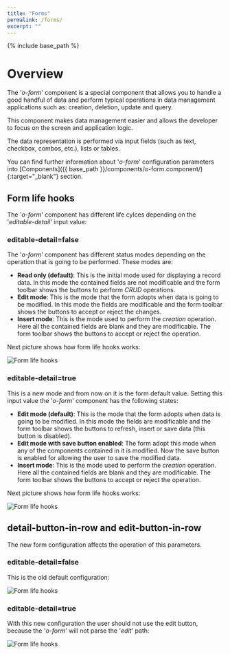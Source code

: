 ```yaml
---
title: "Forms"
permalink: /forms/
excerpt: ""
---
```


{% include base_path %}

# Overview

The '*o-form*' component is a special component that allows you to handle a good handful of data and
perform typical operations in data management applications such as: creation, deletion, update and query.

This component makes data management easier and allows the developer to focus on the screen and application logic.

The data representation is performed via input fields (such as text, checkbox, combos, etc.), lists or tables.

You can find further information about '*o-form*' configuration parameters into [Components]({{ base_path }}/components/o-form.component/){:target="_blank"} section.

## Form life hooks

The '*o-form*' component has different life cylces depending on the '*editable-detail*' input value:

### editable-detail=false

The '*o-form*' component has different status modes depending on the operation that is going to be performed. These modes are:

* **Read only (default)**: This is the initial mode used for displaying a record data. In this mode
the contained fields are not modificable and the form toolbar shows the buttons to perform *CRUD* operations.
* **Edit mode**: This is the mode that the form adopts when data is going to be modified. In this mode the fields are modificable and
the form toolbar shows the buttons to accept or reject the changes.
* **Insert mode**: This is the mode used to perform the *creation* operation. Here all the contained fields are blank and they are modificable. The
form toolbar shows the buttons to accept or reject the operation.

Next picture shows how form life hooks works:

<img src="{{ base_path }}/images/form/editableDetailFALSE.png" alt="Form life hooks">

### editable-detail=true

This is a new mode and from now on it is the form default value. Setting this input value the '*o-form*' component has the following states:

* **Edit mode (default)**: This is the mode that the form adopts when data is going to be modified. In this mode the fields are modificable and
the form toolbar shows the buttons to refresh, insert or save data (this button is disabled).
* **Edit mode with save button enabled**: The form adopt this mode when any of the components contained in it is modified. Now the save button is enabled for allowing the user to save the modified data.
* **Insert mode**: This is the mode used to perform the *creation* operation. Here all the contained fields are blank and they are modificable. The
form toolbar shows the buttons to accept or reject the operation.

Next picture shows how form life hooks works:

<img src="{{ base_path }}/images/form/editableDetailTRUE.png" alt="Form life hooks">


## detail-button-in-row and edit-button-in-row

The new form configuration affects the operation of this parameters.

### editable-detail=false

This is the old default configuration:

<img src="{{ base_path }}/images/form/modesEditableFALSE.png" alt="Form life hooks">

### editable-detail=true

With this new configuration the user should not use the edit button, because the '*o-form*' will not parse the '*edit*' path:

<img src="{{ base_path }}/images/form/modesEditableTRUE.png" alt="Form life hooks">

